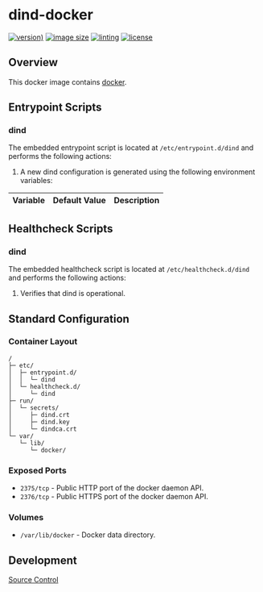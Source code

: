 # dind-docker

[![version)](https://img.shields.io/docker/v/crashvb/dind/latest)](https://hub.docker.com/repository/docker/crashvb/dind)
[![image size](https://img.shields.io/docker/image-size/crashvb/dind/latest)](https://hub.docker.com/repository/docker/crashvb/dind)
[![linting](https://img.shields.io/badge/linting-hadolint-yellow)](https://github.com/hadolint/hadolint)
[![license](https://img.shields.io/github/license/crashvb/dind-docker.svg)](https://github.com/crashvb/dind-docker/blob/master/LICENSE.md)

## Overview

This docker image contains [docker](https://hub.docker.com/_/docker?tab=tags&name=dind).

## Entrypoint Scripts

### dind

The embedded entrypoint script is located at `/etc/entrypoint.d/dind` and performs the following actions:

1. A new dind configuration is generated using the following environment variables:

 | Variable | Default Value | Description |
 | ---------| ------------- | ----------- |

## Healthcheck Scripts

### dind

The embedded healthcheck script is located at `/etc/healthcheck.d/dind` and performs the following actions:

1. Verifies that dind is operational.

## Standard Configuration

### Container Layout

```
/
├─ etc/
│  ├─ entrypoint.d/
│  │  └─ dind
│  └─ healthcheck.d/
│     └─ dind
├─ run/
│  └─ secrets/
│     ├─ dind.crt
│     ├─ dind.key
│     └─ dindca.crt
└─ var/
   └─ lib/
      └─ docker/
```

### Exposed Ports

* `2375/tcp` - Public HTTP port of the docker daemon API.
* `2376/tcp` - Public HTTPS port of the docker daemon API.

### Volumes

* `/var/lib/docker` - Docker data directory.

## Development

[Source Control](https://github.com/crashvb/dind-docker)

